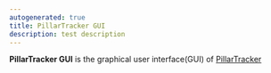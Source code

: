 ```yaml
---
autogenerated: true
title: PillarTracker GUI
description: test description
---
```


**PillarTracker GUI** is the graphical user interface(GUI) of [PillarTracker](https://imagej.net/PillarTracker)
